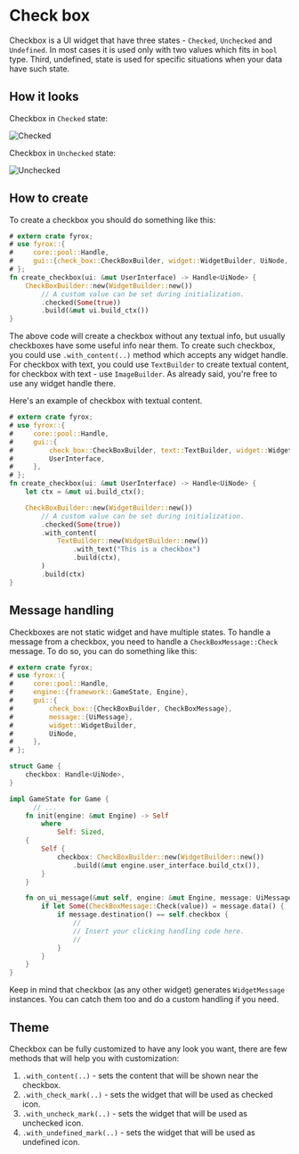 # Check box

Checkbox is a UI widget that have three states - `Checked`, `Unchecked` and `Undefined`. In most cases it is used
only with two values which fits in `bool` type. Third, undefined, state is used for specific situations when your
data have such state. 

## How it looks

Checkbox in `Checked` state:

![Checked](./checked.png)

Checkbox in `Unchecked` state:

![Unchecked](./unchecked.png)

## How to create

To create a checkbox you should do something like this:

```rust
# extern crate fyrox;
# use fyrox::{
#     core::pool::Handle,
#     gui::{check_box::CheckBoxBuilder, widget::WidgetBuilder, UiNode, UserInterface},
# };
fn create_checkbox(ui: &mut UserInterface) -> Handle<UiNode> {
    CheckBoxBuilder::new(WidgetBuilder::new())
        // A custom value can be set during initialization.
        .checked(Some(true))
        .build(&mut ui.build_ctx())
}
```

The above code will create a checkbox without any textual info, but usually checkboxes have some useful info
near them. To create such checkbox, you could use `.with_content(..)` method which accepts any widget handle.
For checkbox with text, you could use `TextBuilder` to create textual content, for checkbox with text - use 
`ImageBuilder`. As already said, you're free to use any widget handle there.

Here's an example of checkbox with textual content.

```rust
# extern crate fyrox;
# use fyrox::{
#     core::pool::Handle,
#     gui::{
#         check_box::CheckBoxBuilder, text::TextBuilder, widget::WidgetBuilder, UiNode,
#         UserInterface,
#     },
# };
fn create_checkbox(ui: &mut UserInterface) -> Handle<UiNode> {
    let ctx = &mut ui.build_ctx();

    CheckBoxBuilder::new(WidgetBuilder::new())
        // A custom value can be set during initialization.
        .checked(Some(true))
        .with_content(
            TextBuilder::new(WidgetBuilder::new())
                .with_text("This is a checkbox")
                .build(ctx),
        )
        .build(ctx)
}
```

## Message handling

Checkboxes are not static widget and have multiple states. To handle a message from a checkbox, you need to handle
a `CheckBoxMessage::Check` message. To do so, you can do something like this:

```rust
# extern crate fyrox;
# use fyrox::{
#     core::pool::Handle,
#     engine::{framework::GameState, Engine},
#     gui::{
#         check_box::{CheckBoxBuilder, CheckBoxMessage},
#         message::{UiMessage},
#         widget::WidgetBuilder,
#         UiNode,
#     },
# };

struct Game {
    checkbox: Handle<UiNode>,
}

impl GameState for Game {
      // ...
    fn init(engine: &mut Engine) -> Self
        where
            Self: Sized,
    {
        Self {
            checkbox: CheckBoxBuilder::new(WidgetBuilder::new())
                .build(&mut engine.user_interface.build_ctx()),
        }
    }

    fn on_ui_message(&mut self, engine: &mut Engine, message: UiMessage) {
        if let Some(CheckBoxMessage::Check(value)) = message.data() {
            if message.destination() == self.checkbox {
                //
                // Insert your clicking handling code here.
                //
            }
        }
    }
}
```

Keep in mind that checkbox (as any other widget) generates `WidgetMessage` instances. You can catch them too and
do a custom handling if you need.

## Theme

Checkbox can be fully customized to have any look you want, there are few methods that will help you with 
customization:

1) `.with_content(..)` - sets the content that will be shown near the checkbox. 
2) `.with_check_mark(..)` - sets the widget that will be used as checked icon. 
3) `.with_uncheck_mark(..)` - sets the widget that will be used as unchecked icon.
4) `.with_undefined_mark(..)` - sets the widget that will be used as undefined icon.